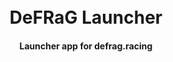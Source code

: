 <h1 align="center">
    <br>
    DeFRaG Launcher
    <br>
</h1>

<h4 align="center">Launcher app for defrag.racing</h4>

